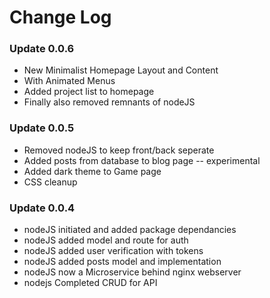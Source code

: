 # Change Log

### Update 0.0.6

- New Minimalist Homepage Layout and Content
- With Animated Menus
- Added project list to homepage
- Finally also removed remnants of nodeJS

### Update 0.0.5

- Removed nodeJS to keep front/back seperate
- Added posts from database to blog page -- experimental
- Added dark theme to Game page
- CSS cleanup

### Update 0.0.4

- nodeJS initiated and added package dependancies
- nodeJS added model and route for auth
- nodeJS added user verification with tokens
- nodeJS added posts model and implementation
- nodeJS now a Microservice behind nginx webserver
- nodejs Completed CRUD for API
